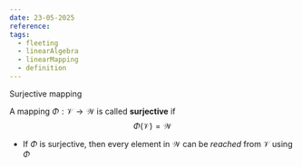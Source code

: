 ```yaml
---
date: 23-05-2025
reference: 
tags:
  - fleeting
  - linearAlgebra
  - linearMapping
  - definition
---
```

Surjective mapping

A mapping $\Phi:\mathcal{V}\to \mathcal{W}$ is called **surjective** if $$\Phi(\mathcal V) = \mathcal W$$
- If $\Phi$ is surjective, then every element in $\mathcal{W}$ can be *reached* from $\mathcal{V}$ using $\Phi$